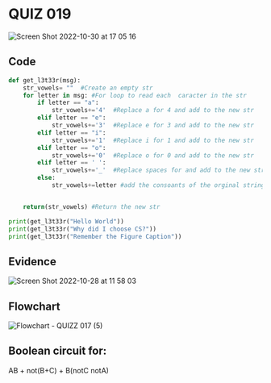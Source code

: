 # QUIZ 019

![Screen Shot 2022-10-30 at 17 05 16](https://user-images.githubusercontent.com/111819437/198868708-2dd546c4-271f-44c9-91ce-a26a624760fe.png)

## Code
```.py
def get_l3t33r(msg):
    str_vowels= ""  #Create an empty str
    for letter in msg: #For loop to read each  caracter in the str
        if letter == "a":
            str_vowels+='4'  #Replace a for 4 and add to the new str
        elif letter == "e":
            str_vowels+='3'  #Replace e for 3 and add to the new str
        elif letter == "i":
            str_vowels+='1'  #Replace i for 1 and add to the new str
        elif letter == "o":
            str_vowels+='0'  #Replace o for 0 and add to the new str
        elif letter == ' ':
            str_vowels+='_'  #Replace spaces for and add to the new str
        else:
            str_vowels+=letter #add the consoants of the orginal string to the new str


    return(str_vowels) #Return the new str

print(get_l3t33r("Hello World"))
print(get_l3t33r("Why did I choose CS?"))
print(get_l3t33r("Remember the Figure Caption"))
```
## Evidence
![Screen Shot 2022-10-28 at 11 58 03](https://user-images.githubusercontent.com/111819437/198485354-76ec339e-d7dc-42e4-80ae-16f727e48b4c.png)

## Flowchart
![Flowchart - QUIZZ 017 (5)](https://user-images.githubusercontent.com/111819437/198500754-2e19217c-2e79-42ab-a39f-33183ddba22c.png)

## Boolean circuit for:
AB + not(B+C) + B(notC notA)


